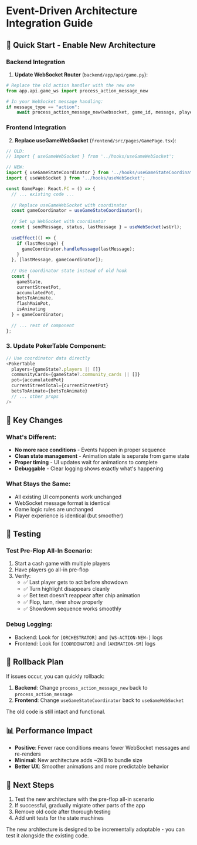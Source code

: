 # Event-Driven Architecture Integration Guide

## 🚀 Quick Start - Enable New Architecture

### Backend Integration

1. **Update WebSocket Router** (`backend/app/api/game.py`):
```python
# Replace the old action handler with the new one
from app.api.game_ws import process_action_message_new

# In your WebSocket message handling:
if message_type == "action":
    await process_action_message_new(websocket, game_id, message, player_id, service)
```

### Frontend Integration

2. **Replace useGameWebSocket** (`frontend/src/pages/GamePage.tsx`):
```typescript
// OLD:
// import { useGameWebSocket } from '../hooks/useGameWebSocket';

// NEW:
import { useGameStateCoordinator } from '../hooks/useGameStateCoordinator';
import { useWebSocket } from '../hooks/useWebSocket';

const GamePage: React.FC = () => {
  // ... existing code ...
  
  // Replace useGameWebSocket with coordinator
  const gameCoordinator = useGameStateCoordinator();
  
  // Set up WebSocket with coordinator
  const { sendMessage, status, lastMessage } = useWebSocket(wsUrl);
  
  useEffect(() => {
    if (lastMessage) {
      gameCoordinator.handleMessage(lastMessage);
    }
  }, [lastMessage, gameCoordinator]);
  
  // Use coordinator state instead of old hook
  const {
    gameState,
    currentStreetPot,
    accumulatedPot,
    betsToAnimate,
    flashMainPot,
    isAnimating
  } = gameCoordinator;
  
  // ... rest of component
};
```

### 3. **Update PokerTable Component**:
```typescript
// Use coordinator data directly
<PokerTable
  players={gameState?.players || []}
  communityCards={gameState?.community_cards || []}
  pot={accumulatedPot}
  currentStreetTotal={currentStreetPot}
  betsToAnimate={betsToAnimate}
  // ... other props
/>
```

## 🔧 Key Changes

### What's Different:
- **No more race conditions** - Events happen in proper sequence
- **Clean state management** - Animation state is separate from game state  
- **Proper timing** - UI updates wait for animations to complete
- **Debuggable** - Clear logging shows exactly what's happening

### What Stays the Same:
- All existing UI components work unchanged
- WebSocket message format is identical
- Game logic rules are unchanged
- Player experience is identical (but smoother)

## 🐛 Testing

### Test Pre-Flop All-In Scenario:
1. Start a cash game with multiple players
2. Have players go all-in pre-flop
3. Verify:
   - ✅ Last player gets to act before showdown
   - ✅ Turn highlight disappears cleanly
   - ✅ Bet text doesn't reappear after chip animation
   - ✅ Flop, turn, river show properly
   - ✅ Showdown sequence works smoothly

### Debug Logging:
- Backend: Look for `[ORCHESTRATOR]` and `[WS-ACTION-NEW-]` logs
- Frontend: Look for `[COORDINATOR]` and `[ANIMATION-SM]` logs

## 🚨 Rollback Plan

If issues occur, you can quickly rollback:

1. **Backend**: Change `process_action_message_new` back to `process_action_message`
2. **Frontend**: Change `useGameStateCoordinator` back to `useGameWebSocket`

The old code is still intact and functional.

## 📊 Performance Impact

- **Positive**: Fewer race conditions means fewer WebSocket messages and re-renders
- **Minimal**: New architecture adds ~2KB to bundle size
- **Better UX**: Smoother animations and more predictable behavior

## 🎯 Next Steps

1. Test the new architecture with the pre-flop all-in scenario
2. If successful, gradually migrate other parts of the app
3. Remove old code after thorough testing
4. Add unit tests for the state machines

The new architecture is designed to be incrementally adoptable - you can test it alongside the existing code.